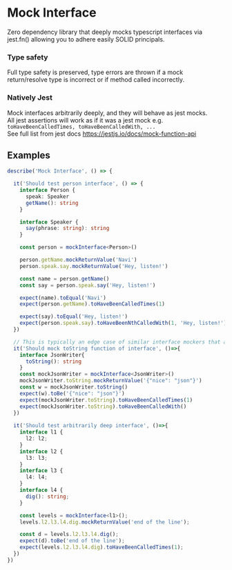 # Mock Interface
Zero dependency library that deeply mocks typescript interfaces via jest.fn() allowing you to adhere easily SOLID principals.

### Type safety
Full type safety is preserved, type errors are thrown if a mock return/resolve type is incorrect or if method called incorrectly.

### Natively Jest
Mock interfaces arbitrarily deeply, and they will behave as jest mocks.  
All jest assertions will work as if it was a jest mock e.g. `toHaveBeenCalledTimes, toHaveBeenCalledWith, ...`  
See full list from jest docs https://jestjs.io/docs/mock-function-api

## Examples

```typescript
describe('Mock Interface', () => {

  it('Should test person interface', () => {
    interface Person {
      speak: Speaker
      getName(): string
    }

    interface Speaker {
      say(phrase: string): string
    }

    const person = mockInterface<Person>()

    person.getName.mockReturnValue('Navi')
    person.speak.say.mockReturnValue('Hey, listen!')

    const name = person.getName()
    const say = person.speak.say('Hey, listen!')

    expect(name).toEqual('Navi')
    expect(person.getName).toHaveBeenCalledTimes(1)

    expect(say).toEqual('Hey, listen!')
    expect(person.speak.say).toHaveBeenNthCalledWith(1, 'Hey, listen!')
  })

  // This is typically an edge case of similar interface mockers that aren't caught
  it('Should mock toString function of interface', ()=>{
    interface JsonWriter{
      toString(): string
    }
    const mockJsonWriter = mockInterface<JsonWriter>()
    mockJsonWriter.toString.mockReturnValue('{"nice": "json"}')
    const w = mockJsonWriter.toString()
    expect(w).toBe('{"nice": "json"}')
    expect(mockJsonWriter.toString).toHaveBeenCalledTimes(1)
    expect(mockJsonWriter.toString).toHaveBeenCalledWith()
  })
  
  it('Should test arbitrarily deep interface', ()=>{
    interface l1 {
      l2: l2;
    }
    interface l2 {
      l3: l3;
    }
    interface l3 {
      l4: l4;
    }
    interface l4 {
      dig(): string;
    }

    const levels = mockInterface<l1>();
    levels.l2.l3.l4.dig.mockReturnValue('end of the line');

    const d = levels.l2.l3.l4.dig();
    expect(d).toBe('end of the line');
    expect(levels.l2.l3.l4.dig).toHaveBeenCalledTimes(1);
  })
})
```
